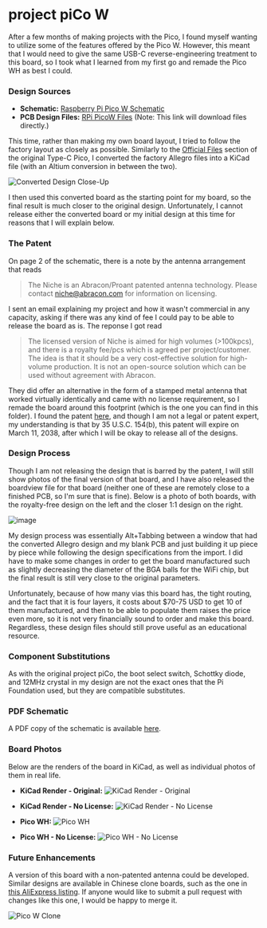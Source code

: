 # project piCo W

After a few months of making projects with the Pico, I found myself wanting to utilize some of the features offered by the Pico W. However, this meant that I would need to give the same USB-C reverse-engineering treatment to this board, so I took what I learned from my first go and remade the Pico WH as best I could. 

### Design Sources

- **Schematic:** [Raspberry Pi Pico W Schematic](https://wiki.amperka.ru/_media/products:raspberry-pi-pico-w:raspberry-pi-pico-w-schematic.pdf)
- **PCB Design Files:** [RPi PicoW Files](https://datasheets.raspberrypi.com/picow/RPi-PicoW-PUBLIC-20220607.zip) (Note: This link will download files directly.)

This time, rather than making my own board layout, I tried to follow the factory layout as closely as possible. Similarly to the [Official Files](https://github.com/sabogalc/project-piCo/tree/main/KiCad%20Projects/Pico%20C#Official%20Files) section of the original Type-C Pico, I converted the factory Allegro files into a KiCad file (with an Altium conversion in between the two).

![Converted Design Close-Up](https://github.com/user-attachments/assets/dbfd9da0-687e-4050-bb36-6c9c7e21ae76)

I then used this converted board as the starting point for my board, so the final result is much closer to the original design. Unfortunately, I cannot release either the converted board or my initial design at this time for reasons that I will explain below.

### The Patent

On page 2 of the schematic, there is a note by the antenna arrangement that reads
> The Niche is an Abracon/Proant patented antenna technology. Please contact niche@abracon.com for information on licensing.

I sent an email explaining my project and how it wasn't commercial in any capacity, asking if there was any kind of fee I could pay to be able to release the board as is. The reponse I got read

> The licensed version of Niche is aimed for high volumes (>100kpcs), and there is a royalty fee/pcs which is agreed per project/customer. The idea is that it should be a very cost-effective solution for high-volume production. It is not an open-source solution which can be used without agreement with Abracon.

They did offer an alternative in the form of a stamped metal antenna that worked virtually identically and came with no license requirement, so I remade the board around this footprint (which is the one you can find in this folder). I found the patent [here](https://patentimages.storage.googleapis.com/39/da/99/a6a16469f1c9ba/US10910715.pdf), and though I am not a legal or patent expert, my understanding is that by 35 U.S.C. 154(b), this patent will expire on March 11, 2038, after which I will be okay to release all of the designs.

### Design Process

Though I am not releasing the design that is barred by the patent, I will still show photos of the final version of that board, and I have also released the boardview file for that board (neither one of these are remotely close to a finished PCB, so I'm sure that is fine). Below is a photo of both boards, with the royalty-free design on the left and the closer 1:1 design on the right.

![image](https://github.com/user-attachments/assets/96915182-8995-4ed1-ae97-e3a778f97d2f)


My design process was essentially Alt+Tabbing between a window that had the converted Allegro design and my blank PCB and just building it up piece by piece while following the design specifications from the import. I did have to make some changes in order to get the board manufactured such as slightly decreasing the diameter of the BGA balls for the WiFi chip, but the final result is still very close to the original parameters.

Unfortunately, because of how many vias this board has, the tight routing, and the fact that it is four layers, it costs about $70-75 USD to get 10 of them manufactured, and then to be able to populate them raises the price even more, so it is not very financially sound to order and make this board. Regardless, these design files should still prove useful as an educational resource.

### Component Substitutions

As with the original project piCo, the boot select switch, Schottky diode, and 12MHz crystal in my design are not the exact ones that the Pi Foundation used, but they are compatible substitutes.

### PDF Schematic

A PDF copy of the schematic is available [here](https://github.com/sabogalc/project-piCo/blob/main/KiCad%20CProjects/Pico%20WH%20-%20No%20License/Pico%20WH.pdf).

### Board Photos

Below are the renders of the board in KiCad, as well as individual photos of them in real life.

- **KiCad Render - Original:** ![KiCad Render - Original](https://github.com/user-attachments/assets/f927ef53-5a95-45bc-8825-e9c26552cad8)
- **KiCad Render - No License:** ![KiCad Render - No License](https://github.com/user-attachments/assets/5ddd6fba-bcf6-49d5-841d-96c9bb45576e)

- **Pico WH:** ![Pico WH](https://github.com/user-attachments/assets/ce3e4846-1aaa-4193-b0c0-4a86980cd7de)
- **Pico WH - No License:** ![Pico WH - No License](https://github.com/user-attachments/assets/d4c077f3-50ab-40ce-b2ea-31a2d3b9cd26)

### Future Enhancements

A version of this board with a non-patented antenna could be developed. Similar designs are available in Chinese clone boards, such as the one in [this AliExpress listing](https://www.aliexpress.com/item/3256805996726845.html). If anyone would like to submit a pull request with changes like this one, I would be happy to merge it.

![Pico W Clone](https://github.com/user-attachments/assets/8b852baa-0e5b-403c-9039-d043709eadbc)